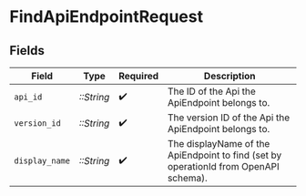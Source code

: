 # FindApiEndpointRequest


## Fields

| Field                                                                                | Type                                                                                 | Required                                                                             | Description                                                                          |
| ------------------------------------------------------------------------------------ | ------------------------------------------------------------------------------------ | ------------------------------------------------------------------------------------ | ------------------------------------------------------------------------------------ |
| `api_id`                                                                             | *::String*                                                                           | :heavy_check_mark:                                                                   | The ID of the Api the ApiEndpoint belongs to.                                        |
| `version_id`                                                                         | *::String*                                                                           | :heavy_check_mark:                                                                   | The version ID of the Api the ApiEndpoint belongs to.                                |
| `display_name`                                                                       | *::String*                                                                           | :heavy_check_mark:                                                                   | The displayName of the ApiEndpoint to find (set by operationId from OpenAPI schema). |